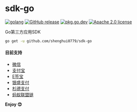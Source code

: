 # sdk-go

[![golang](https://img.shields.io/badge/Language-Go-green.svg?style=flat)](https://golang.org)
[![GitHub release](https://img.shields.io/github/release/shenghui0779/sdk-go.svg)](https://github.com/shenghui0779/sdk-go/releases/latest)
[![pkg.go.dev](https://img.shields.io/badge/dev-reference-007d9c?logo=go&logoColor=white&style=flat)](https://pkg.go.dev/github.com/shenghui0779/sdk-go)
[![Apache 2.0 license](http://img.shields.io/badge/license-Apache%202.0-brightgreen.svg)](http://opensource.org/licenses/apache2.0)

Go第三方应用SDK

```sh
go get -u github.com/shenghui0779/sdk-go
```

#### 目前支持

- [微信](https://github.com/shenghui0779/sdk-go/tree/main/wechat)
- [支付宝](https://github.com/shenghui0779/sdk-go/tree/main/alipay)
- [E签宝](https://github.com/shenghui0779/sdk-go/tree/main/esign)
- [银盛支付](https://github.com/shenghui0779/sdk-go/tree/main/ysepay)
- [杉德支付](https://github.com/shenghui0779/sdk-go/tree/main/sandpay)
- [蚂蚁联盟链](https://github.com/shenghui0779/sdk-go/tree/main/antchain)

**Enjoy 😊**
